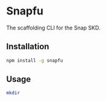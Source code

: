 # Snapfu

The scaffolding CLI for the Snap SKD.

## Installation

```bash
npm install -g snapfu
```

## Usage

```bash
mkdir
```
